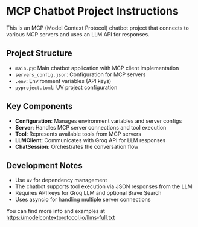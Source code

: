 <!-- Use this file to provide workspace-specific custom instructions to Copilot. For more details, visit https://code.visualstudio.com/docs/copilot/copilot-customization#_use-a-githubcopilotinstructionsmd-file -->

# MCP Chatbot Project Instructions

This is an MCP (Model Context Protocol) chatbot project that connects to various MCP servers and uses an LLM API for responses.

## Project Structure
- `main.py`: Main chatbot application with MCP client implementation
- `servers_config.json`: Configuration for MCP servers
- `.env`: Environment variables (API keys)
- `pyproject.toml`: UV project configuration

## Key Components
- **Configuration**: Manages environment variables and server configs
- **Server**: Handles MCP server connections and tool execution
- **Tool**: Represents available tools from MCP servers
- **LLMClient**: Communicates with Groq API for LLM responses
- **ChatSession**: Orchestrates the conversation flow

## Development Notes
- Use `uv` for dependency management
- The chatbot supports tool execution via JSON responses from the LLM
- Requires API keys for Groq LLM and optional Brave Search
- Uses asyncio for handling multiple server connections

You can find more info and examples at https://modelcontextprotocol.io/llms-full.txt
